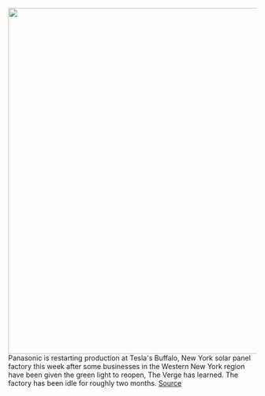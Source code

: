 <img src='https://cdn.vox-cdn.com/thumbor/xJIgDZh84IW-7QwE5NdgtKmYMZA=/0x0:2482x1508/1200x800/filters:focal(1043x556:1439x952)/cdn.vox-cdn.com/uploads/chorus_image/image/66818493/tesla_buffalo_gigafactory.0.png' width='700px' /><br/>
Panasonic is restarting production at Tesla's Buffalo, New York solar panel factory this week after some businesses in the Western New York region have been given the green light to reopen, The Verge has learned. The factory has been idle for roughly two months.
<a href='https://www.theverge.com/2020/5/19/21263926/tesla-panasonic-reopening-new-york-gigafactory-elon-musk'> Source <a/>